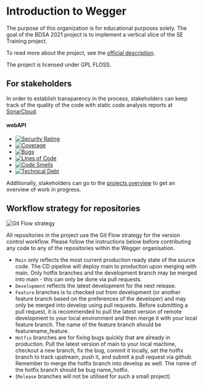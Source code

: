 # Introduction to Wegger

The purpose of this organization is for educational purposes solely. The goal of the BDSA 2021 project is to implement a vertical slice of the SE Training project. 

To read more about the project, see the [official description](https://docs.google.com/document/d/1tGa5GxtLnlMOByaU7yLQRKUboxcACghlc5asTOULlHQ/edit).

The project is licensed under GPL FLOSS. 


## For stakeholders 

In order to establish transparency in the process, stakeholders can keep track of the quality of the code with static code analysis reports at [SonarCloud](https://sonarcloud.io/organizations/wegger-bdsa2021/projects). 
#### webAPI
+ [![Security Rating](https://sonarcloud.io/api/project_badges/measure?project=wegger-BDSA2021_webapi&metric=security_rating)](https://sonarcloud.io/summary/new_code?id=wegger-BDSA2021_webapi)
+ [![Coverage](https://sonarcloud.io/api/project_badges/measure?project=wegger-BDSA2021_webapi&metric=coverage)](https://sonarcloud.io/summary/new_code?id=wegger-BDSA2021_webapi)
+ [![Bugs](https://sonarcloud.io/api/project_badges/measure?project=wegger-BDSA2021_webapi&metric=bugs)](https://sonarcloud.io/summary/new_code?id=wegger-BDSA2021_webapi)
+ [![Lines of Code](https://sonarcloud.io/api/project_badges/measure?project=wegger-BDSA2021_webapi&metric=ncloc)](https://sonarcloud.io/summary/new_code?id=wegger-BDSA2021_webapi)
+ [![Code Smells](https://sonarcloud.io/api/project_badges/measure?project=wegger-BDSA2021_webapi&metric=code_smells)](https://sonarcloud.io/summary/new_code?id=wegger-BDSA2021_webapi) 
+ [![Technical Debt](https://sonarcloud.io/api/project_badges/measure?project=wegger-BDSA2021_webapi&metric=sqale_index)](https://sonarcloud.io/summary/new_code?id=wegger-BDSA2021_webapi)

Additionally, stakeholders can go to the [projects overview](https://github.com/orgs/wegger-BDSA2021/projects) to get an overview of work in progress. 


## Workflow strategy for repositories 

![Git Flow strategy](https://miro.medium.com/max/2000/1*tnvRls6Dg7vFt0zGdtfu_w.png)

All repositories in the project use the Git Flow strategy for the version control workflow. Please follow the instructions below before contributing any code to any of the repositories within the Wegger organisation. 
- `Main` only reflects the most current production ready state of the source code. The CD pipeline will deploy main to production upon merging with main. Only hotfix branches and the development branch may be merged into main - this can only be done via pull requests. 
- `Development` reflects the latest development for the next release. 
- `Feature` branches is to checked out from development (or another feature branch based on the preferences of the developer) and may only be merged into develop using pull requests. Before submitting a pull request, it is recommended to pull the latest version of remote development to your local environment and then merge it with your local feature branch. The name of the feature branch should be featurename_feature.
- `Hotfix` branches are for fixing bugs quickly that are already in production. Pull the latest version of main to your local machine, checkout a new branch, fix the bug, commit it locally, set the hotfix branch to track upstream, push it, and submit a pull request via github. Remember to merge the hotfix branch into develop as well. The name of the hotfix branch should be bug name_hotfix. 
- (`Release` branches will not be utilised for such a small project)




